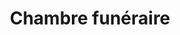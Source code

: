 ---
title: "Chambre funéraire"
url: /montdore/chambre-funeraire/
shop: directeurs de funérailles
---